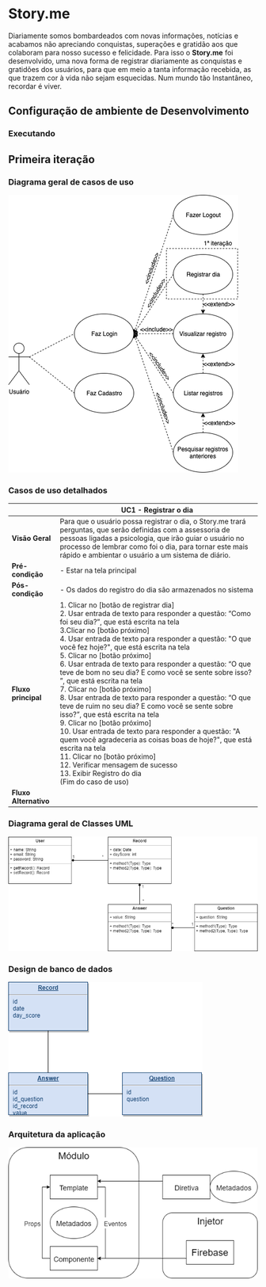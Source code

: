 # <span>Story.me</span>

Diariamente somos bombardeados com novas informações, notícias e acabamos não apreciando conquistas, superações e gratidão aos que colaboram para nosso sucesso e felicidade. Para isso o **<span>Story.me</span>** foi desenvolvido, uma nova forma de registrar diariamente as conquistas e gratidões dos usuários, para que em meio a tanta informação recebida, as que trazem cor à vida não sejam esquecidas. Num mundo tão Instantâneo, recordar é viver.
## Configuração de ambiente de Desenvolvimento

### Executando

## Primeira iteração
### Diagrama geral de casos de uso
![](/docs/assets/use-cases-it-1.png)
### Casos de uso detalhados
|  | UC1 - Registrar o dia |
|--|--|
| **Visão Geral** |Para que o usuário possa registrar o dia, o <span>Story.me</span> trará perguntas, que serão definidas com a assessoria de pessoas ligadas a psicologia, que irão guiar o usuário no processo de lembrar como foi o dia, para tornar este mais rápido e ambientar o usuário a um sistema de diário.|
| **Pré-condição** | - Estar na tela principal |
| **Pós-condição** | - Os dados do registro do dia são armazenados no sistema |
| **Fluxo principal** | 1. Clicar no [botão de registrar dia]<br>2. Usar entrada de texto para responder a questão: “Como foi seu dia?”, que está escrita na tela<br>3.Clicar no [botão próximo]<br>4. Usar entrada de texto para responder a questão: "O que você fez hoje?", que está escrita na tela<br>5. Clicar no [botão próximo]<br>6. Usar entrada de texto para responder a questão: “O que teve de bom no seu dia? E como você se sente sobre isso? ”, que está escrita na tela<br>7. Clicar no [botão próximo]<br>8. Usar entrada de texto para responder a questão: “O que teve de ruim no seu dia? E como você se sente sobre isso?”, que está escrita na tela<br>9. Clicar no [botão próximo]<br>10. Usar entrada de texto para responder a questão: "A quem você agradeceria as coisas boas de hoje?", que está escrita na tela<br>11. Clicar no [botão próximo]<br>12. Verificar mensagem de sucesso<br>13. Exibir Registro do dia<br>(Fim do caso de uso)|
 | **Fluxo Alternativo** ||
 ### Diagrama geral de Classes UML
![](/docs/assets/Diagrama-de-classes.png)
 ### Design de banco de dados
 ![](/docs/assets/bd-design.png)
 ### Arquitetura da aplicação
 ![](/docs/assets/arquiteturaStoryMe.png) 